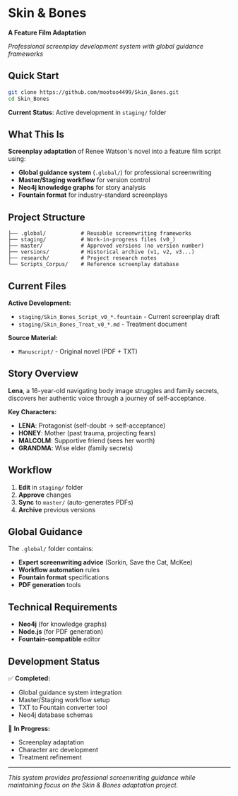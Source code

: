 # Skin & Bones
**A Feature Film Adaptation**

*Professional screenplay development system with global guidance frameworks*

## Quick Start

```bash
git clone https://github.com/mootoo4499/Skin_Bones.git
cd Skin_Bones
```

**Current Status**: Active development in `staging/` folder

## What This Is

**Screenplay adaptation** of Renee Watson's novel into a feature film script using:
- **Global guidance system** (`.global/`) for professional screenwriting
- **Master/Staging workflow** for version control
- **Neo4j knowledge graphs** for story analysis
- **Fountain format** for industry-standard screenplays

## Project Structure

```
├── .global/           # Reusable screenwriting frameworks
├── staging/           # Work-in-progress files (v0_)
├── master/            # Approved versions (no version number)
├── versions/          # Historical archive (v1, v2, v3...)
├── research/          # Project research notes
└── Scripts_Corpus/    # Reference screenplay database
```

## Current Files

**Active Development:**
- `staging/Skin_Bones_Script_v0_*.fountain` - Current screenplay draft
- `staging/Skin_Bones_Treat_v0_*.md` - Treatment document

**Source Material:**
- `Manuscript/` - Original novel (PDF + TXT)

## Story Overview

**Lena**, a 16-year-old navigating body image struggles and family secrets, discovers her authentic voice through a journey of self-acceptance.

**Key Characters:**
- **LENA**: Protagonist (self-doubt → self-acceptance)
- **HONEY**: Mother (past trauma, projecting fears)
- **MALCOLM**: Supportive friend (sees her worth)
- **GRANDMA**: Wise elder (family secrets)

## Workflow

1. **Edit** in `staging/` folder
2. **Approve** changes
3. **Sync** to `master/` (auto-generates PDFs)
4. **Archive** previous versions

## Global Guidance

The `.global/` folder contains:
- **Expert screenwriting advice** (Sorkin, Save the Cat, McKee)
- **Workflow automation** rules
- **Fountain format** specifications
- **PDF generation** tools

## Technical Requirements

- **Neo4j** (for knowledge graphs)
- **Node.js** (for PDF generation)
- **Fountain-compatible** editor

## Development Status

✅ **Completed:**
- Global guidance system integration
- Master/Staging workflow setup
- TXT to Fountain converter tool
- Neo4j database schemas

🚧 **In Progress:**
- Screenplay adaptation
- Character arc development
- Treatment refinement

---

*This system provides professional screenwriting guidance while maintaining focus on the Skin & Bones adaptation project.*

